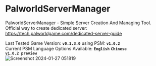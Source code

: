 # PalworldServerManager
PalworldServerManager - Simple Server Creation And Managing Tool.   
Official way to create dedicated server: https://tech.palworldgame.com/dedicated-server-guide    

Last Tested Game Version: **`v0.1.3.0`** using PSM: **`v1.0.2`**   
Current PSM Language Options Available: **`English`** **`Chinese`**    
**`v1.0.2 preview`**  
![Screenshot 2024-01-27 051819](https://github.com/TianYu-00/PalworldServerManager/assets/66271788/5d844f1d-c142-4a98-bc4a-26fd9e1b1601)
